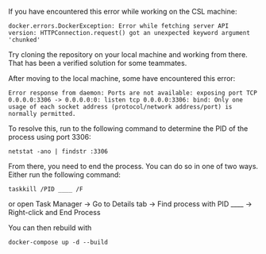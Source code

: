 If you have encountered this error while working on the CSL machine:
    
    docker.errors.DockerException: Error while fetching server API version: HTTPConnection.request() got an unexpected keyword argument 'chunked'

Try cloning the repository on your local machine and working from there. That has been a verified solution for some teammates.

After moving to the local machine, some have encountered this error:

    Error response from daemon: Ports are not available: exposing port TCP 0.0.0.0:3306 -> 0.0.0.0:0: listen tcp 0.0.0.0:3306: bind: Only one usage of each socket address (protocol/network address/port) is normally permitted.

To resolve this, run to the following command to determine the PID of the process using port 3306:

    netstat -ano | findstr :3306

From there, you need to end the process. You can do so in one of two ways. Either run the following command:

    taskkill /PID ____ /F

or open Task Manager -> Go to Details tab -> Find process with PID ____ -> Right-click and End Process

You can then rebuild with

    docker-compose up -d --build
